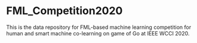 # FML_Competition2020
This is the data repository for FML-based machine learning competition for human and smart machine co-learning on game of Go at IEEE WCCI 2020.
